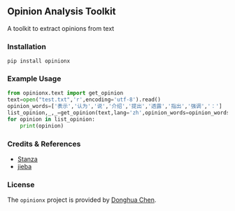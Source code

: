 ## Opinion Analysis Toolkit

A toolkit to extract opinions from text

### Installation
```pip
pip install opinionx
```

### Example Usage
```python
from opinionx.text import get_opinion
text=open("test.txt",'r',encoding='utf-8').read()
opinion_words=['表示','认为','说','介绍','提出','透露','指出','强调','：']
list_opinion,_,_=get_opinion(text,lang='zh',opinion_words=opinion_words)
for opinion in list_opinion:
    print(opinion)
```

### Credits & References

- [Stanza](https://stanfordnlp.github.io/stanza/index.html)
- [jieba](https://github.com/fxsjy/jieba)

### License
The `opinionx` project is provided by [Donghua Chen](https://github.com/dhchenx). 

